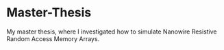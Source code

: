 # Master-Thesis
My master thesis, where I investigated how to simulate Nanowire Resistive Random Access Memory Arrays. 
